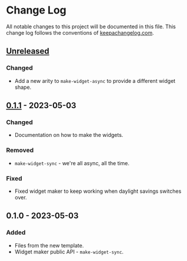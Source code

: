 # Change Log
All notable changes to this project will be documented in this file. This change log follows the conventions of [keepachangelog.com](http://keepachangelog.com/).

## [Unreleased]
### Changed
- Add a new arity to `make-widget-async` to provide a different widget shape.

## [0.1.1] - 2023-05-03
### Changed
- Documentation on how to make the widgets.

### Removed
- `make-widget-sync` - we're all async, all the time.

### Fixed
- Fixed widget maker to keep working when daylight savings switches over.

## 0.1.0 - 2023-05-03
### Added
- Files from the new template.
- Widget maker public API - `make-widget-sync`.

[Unreleased]: https://github.com/your-name/jepsen.etcdemo/compare/0.1.1...HEAD
[0.1.1]: https://github.com/your-name/jepsen.etcdemo/compare/0.1.0...0.1.1
